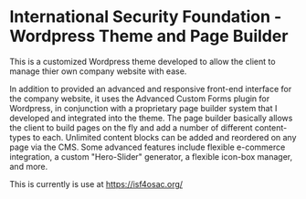 # International Security Foundation - Wordpress Theme and Page Builder

This is a customized Wordpress theme developed to allow the client to manage thier own company website with ease.

In addition to provided an advanced and responsive front-end interface for the company website, it uses the Advanced Custom Forms plugin for Wordpress, in conjunction with a proprietary page builder system that I developed and integrated into the theme.  The page builder basically allows the client to build pages on the fly and add a number of different content-types to each.  Unlimited content blocks can be added and reordered on any page via the CMS.  Some advanced features include flexible e-commerce integration, a custom "Hero-Slider" generator, a flexible icon-box manager, and more.

This is currently is use at https://isf4osac.org/